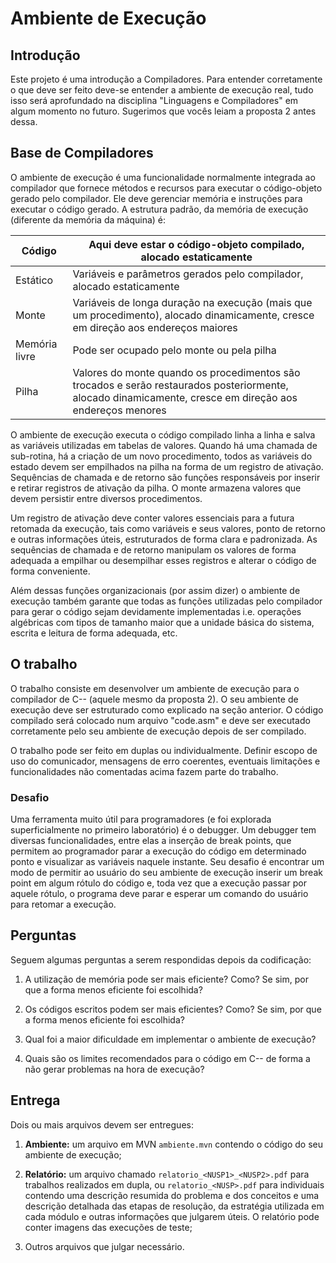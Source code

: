 # Ambiente de Execução

## Introdução

Este projeto é uma introdução a Compiladores. Para entender corretamente
o que deve ser feito deve-se entender a ambiente de execução real, tudo
isso será aprofundado na disciplina "Linguagens e Compiladores" em
algum momento no futuro. Sugerimos que vocês leiam a proposta 2 antes
dessa.

## Base de Compiladores

O ambiente de execução é uma funcionalidade normalmente integrada ao
compilador que fornece métodos e recursos para executar o código-objeto
gerado pelo compilador. Ele deve gerenciar memória e instruções para
executar o código gerado. A estrutura padrão, da memória de execução
(diferente da memória da máquina) é:

  | Código        |  Aqui deve estar o código-objeto compilado, alocado estaticamente |
  |---------------|-------------------------------------------------------------------|
  | Estático      | Variáveis e parâmetros gerados pelo compilador, alocado estaticamente                                                                                       |
  | Monte         | Variáveis de longa duração na execução (mais que um procedimento), alocado dinamicamente, cresce em direção aos endereços maiores                           |
  | Memória livre | Pode ser ocupado pelo monte ou pela pilha                                                                                                                   |
  | Pilha         | Valores do monte quando os procedimentos são trocados e serão restaurados posteriormente, alocado dinamicamente, cresce em direção aos endereços menores    |

O ambiente de execução executa o código compilado linha a linha e salva
as variáveis utilizadas em tabelas de valores. Quando há uma chamada de
sub-rotina, há a criação de um novo procedimento, todos as variáveis do
estado devem ser empilhados na pilha na forma de um registro de
ativação. Sequências de chamada e de retorno são funções responsáveis
por inserir e retirar registros de ativação da pilha. O monte armazena
valores que devem persistir entre diversos procedimentos.

Um registro de ativação deve conter valores essenciais para a futura
retomada da execução, tais como variáveis e seus valores, ponto de
retorno e outras informações úteis, estruturados de forma clara e
padronizada. As sequências de chamada e de retorno manipulam os valores
de forma adequada a empilhar ou desempilhar esses registros e alterar o
código de forma conveniente.

Além dessas funções organizacionais (por assim dizer) o ambiente de
execução também garante que todas as funções utilizadas pelo compilador
para gerar o código sejam devidamente implementadas i.e. operações
algébricas com tipos de tamanho maior que a unidade básica do sistema,
escrita e leitura de forma adequada, etc.

## O trabalho

O trabalho consiste em desenvolver um ambiente de execução para o
compilador de C-- (aquele mesmo da proposta 2). O seu ambiente de
execução deve ser estruturado como explicado na seção anterior. O código
compilado será colocado num arquivo "code.asm" e deve ser executado
corretamente pelo seu ambiente de execução depois de ser compilado.

O trabalho pode ser feito em duplas ou individualmente. Definir escopo
de uso do comunicador, mensagens de erro coerentes, eventuais limitações
e funcionalidades não comentadas acima fazem parte do trabalho.

### Desafio
Uma ferramenta muito útil para programadores (e foi explorada
superficialmente no primeiro laboratório) é o debugger. Um debugger tem
diversas funcionalidades, entre elas a inserção de break points, que
permitem ao programador parar a execução do código em determinado ponto
e visualizar as variáveis naquele instante. Seu desafio é encontrar um
modo de permitir ao usuário do seu ambiente de execução inserir um break
point em algum rótulo do código e, toda vez que a execução passar por
aquele rótulo, o programa deve parar e esperar um comando do usuário
para retomar a execução.

## Perguntas

Seguem algumas perguntas a serem respondidas depois da codificação:

1.  A utilização de memória pode ser mais eficiente? Como? Se sim, por
    que a forma menos eficiente foi escolhida?

2.  Os códigos escritos podem ser mais eficientes? Como? Se sim, por que
    a forma menos eficiente foi escolhida?

3.  Qual foi a maior dificuldade em implementar o ambiente de execução?

4.  Quais são os limites recomendados para o código em C-- de forma a
    não gerar problemas na hora de execução?

## Entrega

Dois ou mais arquivos devem ser entregues:

1.  **Ambiente:** um arquivo em MVN `ambiente.mvn` contendo o código do seu
    ambiente de execução;

2.  **Relatório:** um arquivo chamado `relatorio_<NUSP1>_<NUSP2>.pdf` para
    trabalhos realizados em dupla, ou `relatorio_<NUSP>.pdf` para individuais
    contendo uma descrição resumida do problema e dos conceitos e uma descrição
    detalhada das etapas de resolução, da estratégia utilizada em cada módulo
    e outras informações que julgarem úteis. O relatório pode conter imagens
    das execuções de teste;

3.  Outros arquivos que julgar necessário.
